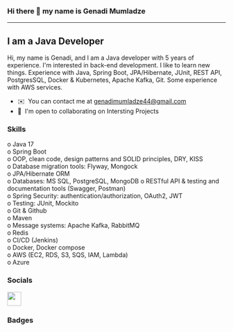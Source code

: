 ### Hi there 👋 my name is Genadi Mumladze

---------------------------

I am a Java Developer
---------------------------
Hi, my name is Genadi, and I am a Java developer with 5 years of experience. I'm interested in back-end development. 
I like to learn new things. Experience with Java, Spring Boot, JPA/Hibernate, JUnit, REST API, PostgresSQL, Docker & Kubernetes, Apache Kafka, Git. Some experience with AWS services. 

* ✉️  You can contact me at [genadimumladze44@gmail.com](mailto:genadimumladze44@gmail.com)
* 🤝  I'm open to collaborating on Intersting Projects

### Skills
o	Java 17 </br>
o	Spring Boot </br>
o	OOP, clean code, design patterns and SOLID principles, DRY, KISS</br>
o	Database migration tools: Flyway, Mongock</br>
o	JPA/Hibernate ORM</br>
o	Databases: MS SQL, PostgreSQL, MongoDB
o	RESTful API & testing and documentation tools (Swagger, Postman)</br>
o	Spring Security: authentication/authorization, OAuth2, JWT</br>
o	Testing: JUnit, Mockito</br>
o	Git & Github</br>
o	Maven</br>
o	Message systems: Apache Kafka, RabbitMQ</br>
o	Redis</br>
o	CI/CD (Jenkins)</br>
o	Docker, Docker compose</br>
o	AWS (EC2, RDS, S3, SQS, IAM, Lambda)</br>
o	Azure</br>

### Socials
<p align="left"> 
<a href="https://www.linkedin.com/in/genadi-mumladze-4aa492170/" target="_blank" rel="noreferrer"><img src="https://raw.githubusercontent.com/danielcranney/readme-generator/main/public/icons/socials/linkedin.svg" width="32" height="32" /></a>
</p>

### Badges
<!--
**genadigeno/genadigeno** is a ✨ _special_ ✨ repository because its `README.md` (this file) appears on your GitHub profile.

Here are some ideas to get you started:

- 🔭 I’m currently working on ...
- 🌱 I’m currently learning ...
- 👯 I’m looking to collaborate on ...
- 🤔 I’m looking for help with ...
- 💬 Ask me about ...
- 📫 How to reach me: ...
- 😄 Pronouns: ...
- ⚡ Fun fact: ...
-->
